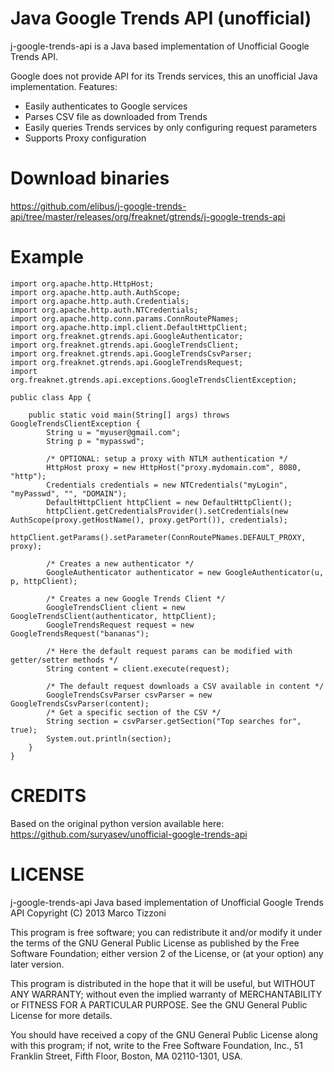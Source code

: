 Java Google Trends API (unofficial)
===================================
j-google-trends-api is a Java based implementation of Unofficial Google Trends API.

Google does not provide API for its Trends services, this an unofficial Java implementation. Features:
- Easily authenticates to Google services
- Parses CSV file as downloaded from Trends
- Easily queries Trends services by only configuring request parameters
- Supports Proxy configuration

Download binaries
=================
https://github.com/elibus/j-google-trends-api/tree/master/releases/org/freaknet/gtrends/j-google-trends-api

Example
=======
    import org.apache.http.HttpHost;
    import org.apache.http.auth.AuthScope;
    import org.apache.http.auth.Credentials;
    import org.apache.http.auth.NTCredentials;
    import org.apache.http.conn.params.ConnRoutePNames;
    import org.apache.http.impl.client.DefaultHttpClient;
    import org.freaknet.gtrends.api.GoogleAuthenticator;
    import org.freaknet.gtrends.api.GoogleTrendsClient;
    import org.freaknet.gtrends.api.GoogleTrendsCsvParser;
    import org.freaknet.gtrends.api.GoogleTrendsRequest;
    import org.freaknet.gtrends.api.exceptions.GoogleTrendsClientException;
    
    public class App {
    
        public static void main(String[] args) throws GoogleTrendsClientException {
            String u = "myuser@gmail.com";
            String p = "mypasswd";
            
            /* OPTIONAL: setup a proxy with NTLM authentication */
            HttpHost proxy = new HttpHost("proxy.mydomain.com", 8080, "http");
            Credentials credentials = new NTCredentials("myLogin", "myPasswd", "", "DOMAIN");
            DefaultHttpClient httpClient = new DefaultHttpClient();
            httpClient.getCredentialsProvider().setCredentials(new AuthScope(proxy.getHostName(), proxy.getPort()), credentials);
            httpClient.getParams().setParameter(ConnRoutePNames.DEFAULT_PROXY, proxy);
    
            /* Creates a new authenticator */
            GoogleAuthenticator authenticator = new GoogleAuthenticator(u, p, httpClient);
            
            /* Creates a new Google Trends Client */
            GoogleTrendsClient client = new GoogleTrendsClient(authenticator, httpClient);
            GoogleTrendsRequest request = new GoogleTrendsRequest("bananas");
            
            /* Here the default request params can be modified with getter/setter methods */
            String content = client.execute(request);
             
            /* The default request downloads a CSV available in content */
            GoogleTrendsCsvParser csvParser = new GoogleTrendsCsvParser(content);
            /* Get a specific section of the CSV */
            String section = csvParser.getSection("Top searches for", true);
            System.out.println(section);
        }
    }

CREDITS
=======
Based on the original python version available here: https://github.com/suryasev/unofficial-google-trends-api

LICENSE
=======
j-google-trends-api
Java based implementation of Unofficial Google Trends API
Copyright (C) 2013  Marco Tizzoni

This program is free software; you can redistribute it and/or
modify it under the terms of the GNU General Public License
as published by the Free Software Foundation; either version 2
of the License, or (at your option) any later version.

This program is distributed in the hope that it will be useful,
but WITHOUT ANY WARRANTY; without even the implied warranty of
MERCHANTABILITY or FITNESS FOR A PARTICULAR PURPOSE.  See the
GNU General Public License for more details.

You should have received a copy of the GNU General Public License
along with this program; if not, write to the Free Software
Foundation, Inc., 51 Franklin Street, Fifth Floor, Boston, MA  02110-1301, USA.
